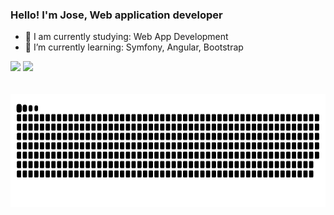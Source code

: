 ### Hello! I'm Jose, Web application developer

- 🔭 I am currently studying: Web App Development
- 🌱 I’m currently learning: Symfony, Angular, Bootstrap

<div>
  <img height="180em" src="https://github-readme-stats.vercel.app/api?username=Joorgi&count_private=true&show_icons=true&include_all_commits=true&locale=es&theme=tokyonight&hide_border=true" />
  <img height="180em" src="https://github-readme-stats.vercel.app/api/top-langs/?username=Joorgi&layout=compact&langs_count=16&theme=tokyonight&hide_border=true" />
</div>

<div style="display: inline_block"><br>
  <img align="center" alt="" height="40" with="50" src="https://cdn.jsdelivr.net/gh/devicons/devicon/icons/php/php-original.svg" />
  <img align="center" alt="" height="40" with="50" src="https://cdn.jsdelivr.net/gh/devicons/devicon/icons/symfony/symfony-original.svg" />
  <img align="center" alt="" height="40" with="50" src="https://cdn.jsdelivr.net/gh/devicons/devicon/icons/html5/html5-plain.svg" />
  <img align="center" alt="" height="40" with="50" src="https://cdn.jsdelivr.net/gh/devicons/devicon/icons/css3/css3-plain.svg" />
  <img align="center" alt="" height="40" with="50" src="https://cdn.jsdelivr.net/gh/devicons/devicon/icons/angularjs/angularjs-original.svg" />
  <img align="center" alt="" height="40" with="50" src="https://cdn.jsdelivr.net/gh/devicons/devicon/icons/bootstrap/bootstrap-plain.svg" />
  <img align="center" alt="" height="40" with="50" src="https://cdn.jsdelivr.net/gh/devicons/devicon/icons/react/react-original-wordmark.svg" />
  <img align="center" alt="" height="40" with="50" src="https://cdn.jsdelivr.net/gh/devicons/devicon/icons/laravel/laravel-plain.svg" />
</div>

<div>
  <img height="180em" src="https://raw.githubusercontent.com/joorgi/joorgi/output/github-snake.svg" />
</div>
